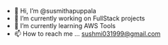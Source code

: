 - 👋 Hi, I’m @susmithapuppala
- 👀 I’m currently working on FullStack projects
- 🌱 I’m currently learning AWS Tools
- 📫 How to reach me ... sushmi031999@gmail.com

<!---
susmithapuppala/susmithapuppala is a ✨ special ✨ repository because its `README.md` (this file) appears on your GitHub profile.
You can click the Preview link to take a look at your changes.
--->
